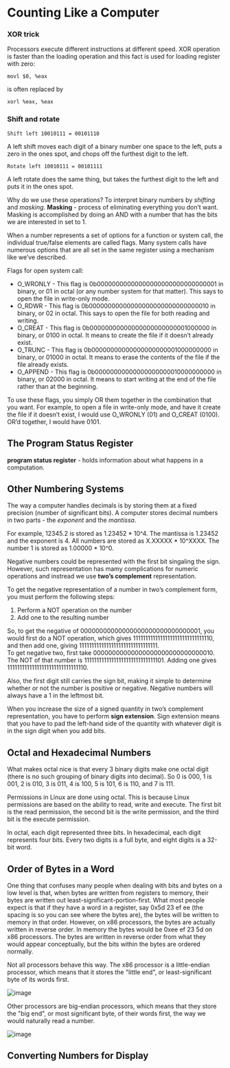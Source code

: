 # Counting Like a Computer

### XOR trick

Processors execute different instructions at different speed. XOR operation is faster than the loading operation and this fact is used for loading register with zero:

```assembly
movl $0, %eax
```
is often replaced by
```assembly
xorl %eax, %eax
```
### Shift and rotate

```
Shift left 10010111 = 00101110
```
A left shift moves each digit of a binary number one space to the left, puts a zero in the ones spot, and chops off the furthest digit to the left. 

```
Rotate left 10010111 = 00101111
```
 A left rotate does the same thing, but takes the furthest digit to the left and puts it in the ones spot.
 
 Why do we use these operations? To interpret binary numbers by *shifting* and *masking*.
 **Masking** - process of eliminating everything you don’t want. Masking is accomplished by doing an AND with a
number that has the bits we are interested in set to 1.

When a number represents a set of options for a function or system call, the individual true/false elements are called flags. Many system calls have numerous options that are all set in the same register using a mechanism like we’ve described.  

Flags for open system call:
 * O_WRONLY - This flag is 0b00000000000000000000000000000001 in binary, or 01 in octal (or any number system for that matter). This says to open the file in write-only mode.
 * O_RDWR - This flag is 0b00000000000000000000000000000010 in binary, or 02 in octal. This says to open the file for both reading and writing.
 * O_CREAT - This flag is 0b00000000000000000000000001000000 in binary, or 0100 in octal. It means to create the file if it doesn’t already exist.
 * O_TRUNC - This flag is 0b00000000000000000000001000000000 in binary, or 01000 in octal. It means to erase the contents of the file if the file already exists.
 * O_APPEND - This flag is 0b00000000000000000000010000000000 in binary, or 02000 in octal. It means to start writing at the end of the file rather than at the beginning.

To use these flags, you simply OR them together in the combination that you want. For example, to open a file in write-only mode, and have it create the file if it doesn’t exist, I would use O_WRONLY (01) and O_CREAT (0100). OR’d together, I would have 0101.

## The Program Status Register

**program status register** - holds information about what happens in a computation.

## Other Numbering Systems

The way a computer handles decimals is by storing them at a fixed precision (number of significant bits).  A computer stores decimal numbers in two parts - the *exponent* and the *mantissa*.


For example, 12345.2 is stored as 1.23452 * 10^4. The mantissa is 1.23452 and the exponent is 4. All numbers are stored as X.XXXXX * 10^XXXX. The number 1 is stored as 1.00000 * 10^0.

Negative numbers could be represented with the first bit singaling the sign. However, such representation has mamy complications for numeric operations and instread we use **two’s complement** representation.

To get the negative representation of a number in two’s complement form, you must perform the following steps:  
1. Perform a NOT operation on the number
2. Add one to the resulting number

So, to get the negative of 00000000000000000000000000000001, you would first do a NOT operation, which gives 11111111111111111111111111111110, and then add one, giving 11111111111111111111111111111111.   
To get negative two, first take 00000000000000000000000000000010. The NOT of that number is 11111111111111111111111111111101. 
Adding one gives 11111111111111111111111111111110.

Also, the first digit still carries the sign bit, making it simple to determine whether or not the number is positive or negative. Negative numbers will always have a 1 in the leftmost bit.

When you increase the size of a signed quantity in two’s complement representation, you have to perform **sign extension**. 
Sign extension means that you have to pad the left-hand side of the quantity with whatever digit is in the sign digit when you add bits.

## Octal and Hexadecimal Numbers

What makes octal nice is that every 3 binary digits make one octal digit (there is no such grouping of binary digits into decimal). 
So 0 is 000, 1 is 001, 2 is 010, 3 is 011, 4 is 100, 5 is 101, 6 is 110, and 7 is 111.

Permissions in Linux are done using octal. This is because Linux permissions are based on the ability to read, write and execute. The first bit is the read permission, the second bit is the write permission, and the third bit is the execute permission.

In octal, each digit represented three bits. In hexadecimal, each digit represents four bits. Every two digits is a full byte, and eight digits is a 32-bit word.

## Order of Bytes in a Word

One thing that confuses many people when dealing with bits and bytes on a low level is that, when bytes are written from registers to memory, their bytes are written out least-significant-portion-first. 
What most people expect is that if they have a word in a register, say 0x5d 23 ef ee (the spacing is so you can see where the bytes are), the bytes will be written to memory in that order. 
However, on x86 processors, the bytes are actually written in reverse order. 
In memory the bytes would be 0xee ef 23 5d on x86 processors. 
The bytes are written in reverse order from what they would appear conceptually, but the bits within the
bytes are ordered normally.

Not all processors behave this way. The x86 processor is a little-endian processor, which means that it stores the "little end", or least-significant byte of its words first.

![image](https://user-images.githubusercontent.com/39266310/201521613-7163b4a9-31e4-48dc-9030-cfba5cf0a147.png)

Other processors are big-endian processors, which means that they store the "big end", or most significant byte, of their words first, the way we would naturally read a number.

![image](https://user-images.githubusercontent.com/39266310/201521652-6f6ea27c-05d6-43b3-bde0-72f6a52dcdf8.png)


## Converting Numbers for Display
